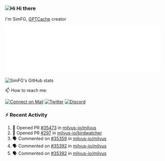### <img src='https://qpluspicture.oss-cn-beijing.aliyuncs.com/6LjjQA/Hi.gif' alt='Hi' width="24"/> Hi there

I'm SimFG, [GPTCache](https://github.com/zilliztech/GPTCache) creator

![Metrics 👋](/metrics.plugin.followup.user.svg)

![SimFG's GitHub stats](https://github-readme-stats.vercel.app/api?username=SimFG&show_icons=true&theme=radical&count_private=true)

📫 How to reach me:

[![Connect on Mail](https://img.shields.io/badge/Ask%20me-anything-1abc9c.svg)](mailto:1142838399@qq.com)
[![Twitter](https://img.shields.io/twitter/follow/FogSim?style=social)](https://twitter.com/FogSim)
[![Discord](https://img.shields.io/discord/1092648432495251507?label=Discord&logo=discord)](https://discord.gg/Q8C6WEjSWV)

### :zap: Recent Activity

<!--START_SECTION:activity-->
1. 💪 Opened PR [#35473](https://github.com/milvus-io/milvus/pull/35473) in [milvus-io/milvus](https://github.com/milvus-io/milvus)
2. 💪 Opened PR [#297](https://github.com/milvus-io/birdwatcher/pull/297) in [milvus-io/birdwatcher](https://github.com/milvus-io/birdwatcher)
3. 🗣 Commented on [#35359](https://github.com/milvus-io/milvus/issues/35359) in [milvus-io/milvus](https://github.com/milvus-io/milvus)
4. 🗣 Commented on [#35392](https://github.com/milvus-io/milvus/issues/35392) in [milvus-io/milvus](https://github.com/milvus-io/milvus)
5. 🗣 Commented on [#35392](https://github.com/milvus-io/milvus/issues/35392) in [milvus-io/milvus](https://github.com/milvus-io/milvus)
<!--END_SECTION:activity-->

